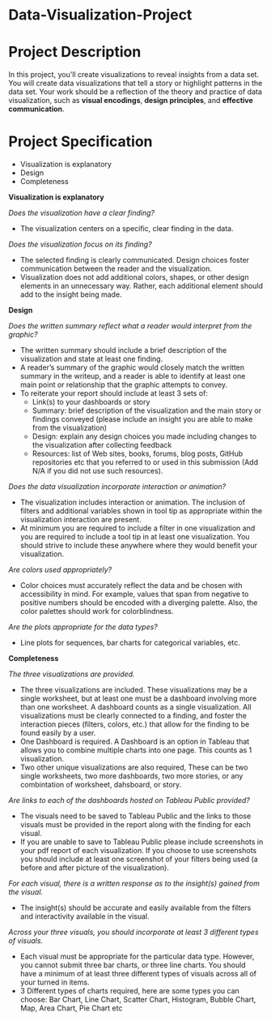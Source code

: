 # Data-Visualization-Project

# Project Description
In this project, you'll create visualizations to reveal insights from a data set. You will create data visualizations that tell a story or highlight patterns in the data set. Your work should be a reflection of the theory and practice of data visualization, such as **visual encodings**, **design principles**, and **effective communication**.

# Project Specification
- Visualization is explanatory
- Design
- Completeness

**Visualization is explanatory**

*Does the visualization have a clear finding?*
- The visualization centers on a specific, clear finding in the data.

*Does the visualization focus on its finding?*
- The selected finding is clearly communicated. Design choices foster communication between the reader and the visualization.
- Visualization does not add additional colors, shapes, or other design elements in an unnecessary way. Rather, each additional element should add to the insight being made.

**Design**

*Does the written summary reflect what a reader would interpret from the graphic?*
- The written summary should include a brief description of the visualization and state at least one finding.
- A reader’s summary of the graphic would closely match the written summary in the writeup, and a reader is able to identify at least one main point or relationship that the graphic attempts to convey.
- To reiterate your report should include at least 3 sets of:
  - Link(s) to your dashboards or story
  - Summary: brief description of the visualization and the main story or findings conveyed (please include an insight you are able to make from the visualization)
  - Design: explain any design choices you made including changes to the visualization after collecting feedback
  - Resources: list of Web sites, books, forums, blog posts, GitHub repositories etc that you referred to or used in this submission (Add N/A if you did not use such resources).
  
*Does the data visualization incorporate interaction or animation?*
- The visualization includes interaction or animation. The inclusion of filters and additional variables shown in tool tip as appropriate within the visualization interaction are present.
- At minimum you are required to include a filter in one visualization and you are required to include a tool tip in at least one visualization. You should strive to include these anywhere where they would benefit your visualization.

*Are colors used appropriately?*
- Color choices must accurately reflect the data and be chosen with accessibility in mind. For example, values that span from negative to positive numbers should be encoded with a diverging palette. Also, the color palettes should work for colorblindness.

*Are the plots appropriate for the data types?*
- Line plots for sequences, bar charts for categorical variables, etc.


**Completeness**

*The three visualizations are provided.*
- The three visualizations are included. These visualizations may be a single worksheet, but at least one must be a dashboard involving more than one worksheet. A dashboard counts as a single visualization. All visualizations must be clearly connected to a finding, and foster the interaction pieces (filters, colors, etc.) that allow for the finding to be found easily by a user.
- One Dashboard is required. A Dashboard is an option in Tableau that allows you to combine multiple charts into one page. This counts as 1 visualization.
- Two other unique visualizations are also required, These can be two single worksheets, two more dashboards, two more stories, or any combintation of worksheet, dahsboard, or story.

*Are links to each of the dashboards hosted on Tableau Public provided?*
- The visuals need to be saved to Tableau Public and the links to those visuals must be provided in the report along with the finding for each visual.
- If you are unable to save to Tableau Public please include screenshots in your pdf report of each visualization. If you choose to use screenshots you should include at least one screenshot of your filters being used (a before and after picture of the visualization).

*For each visual, there is a written response as to the insight(s) gained from the visual.*
- The insight(s) should be accurate and easily available from the filters and interactivity available in the visual.

*Across your three visuals, you should incorporate at least 3 different types of visuals.*
- Each visual must be appropriate for the particular data type. However, you cannot submit three bar charts, or three line charts. You should have a minimum of at least three different types of visuals across all of your turned in items.
- 3 Different types of charts required, here are some types you can choose:
Bar Chart, Line Chart, Scatter Chart, Histogram, Bubble Chart, Map, Area Chart, Pie Chart etc
